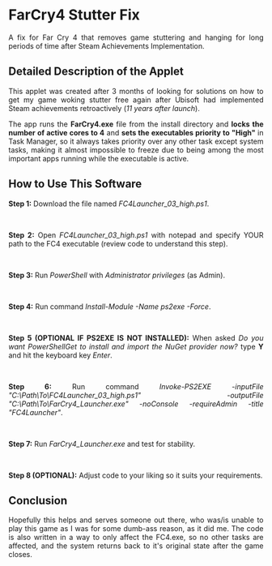 # FarCry4 Stutter Fix
<p style="text-align:justify;">A fix for Far Cry 4 that removes game stuttering and hanging for long periods of time after Steam Achievements Implementation.</p>

## Detailed Description of the Applet
<p style="text-align:justify;">This applet was created after 3 months of looking for solutions on how to get my game woking stutter free again after Ubisoft had implemented Steam achievements retroactively (<em>11 years after launch</em>).</p>

<p style="text-align:justify;">The app runs the <strong>FarCry4.exe</strong> file from the install directory and <strong>locks the number of active cores to 4</strong> and <strong>sets the executables priority to "High"</strong> in Task Manager, so it always takes priority over any other task except system tasks, making it almost impossible to freeze due to being among the most important apps running while the executable is active.</p>

## How to Use This Software
<p style="text-align:justify;"><strong>Step 1:</strong> Download the file named <em>FC4Launcher_03_high.ps1</em>.</p><br>
<p style="text-align:justify;"><strong>Step 2:</strong> Open <em>FC4Launcher_03_high.ps1</em> with notepad and specify YOUR path to the FC4 executable (review code to understand this step).</p><br>
<p style="text-align:justify;"><strong>Step 3:</strong> Run <em>PowerShell</em> with <em>Administrator privileges</em> (as Admin).</p><br>
<p style="text-align:justify;"><strong>Step 4:</strong> Run command <em>Install-Module -Name ps2exe -Force</em>.</p><br>
<p style="text-align:justify;"><strong>Step 5 (OPTIONAL IF PS2EXE IS NOT INSTALLED):</strong> When asked <em>Do you want PowerShellGet to install and import the NuGet
 provider now?</em> type <strong>Y</strong> and hit the keyboard key <em>Enter</em>.</p><br>
<p style="text-align:justify;"><strong>Step 6:</strong> Run command <em>Invoke-PS2EXE -inputFile "C:\Path\To\FC4Launcher_03_high.ps1" -outputFile "C:\Path\To\FarCry4_Launcher.exe" -noConsole -requireAdmin -title "FC4Launcher"</em>.</p><br>
<p style="text-align:justify;"><strong>Step 7:</strong> Run <em>FarCry4_Launcher.exe</em> and test for stability.</p><br>
<p style="text-align:justify;"><strong>Step 8 (OPTIONAL):</strong> Adjust code to your liking so it suits your requirements.</p>

## Conclusion
<p style="text-align:justify;">Hopefully this helps and serves someone out there, who was/is unable to play this game as I was for some dumb-ass reason, as it did me. The code is also written in a way to only affect the FC4.exe, so no other tasks are affected, and the system returns back to it's original state after the game closes.</p>
